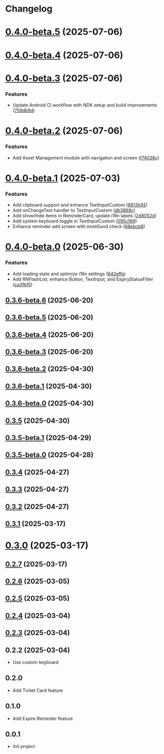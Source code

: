 # Changelog

# [0.4.0-beta.5](https://gitee.com/moujitx/com.moujitx.myapp/compare/v0.4.0-beta.4...v0.4.0-beta.5) (2025-07-06)

# [0.4.0-beta.4](https://gitee.com/moujitx/com.moujitx.myapp/compare/v0.4.0-beta.3...v0.4.0-beta.4) (2025-07-06)

# [0.4.0-beta.3](https://gitee.com/moujitx/com.moujitx.myapp/compare/v0.4.0-beta.2...v0.4.0-beta.3) (2025-07-06)


### Features

* Update Android CI workflow with NDK setup and build improvements ([759db9d](https://gitee.com/moujitx/com.moujitx.myapp/commits/759db9de77e81de706f1f671bf0945d5a9633f64))

# [0.4.0-beta.2](https://gitee.com/moujitx/com.moujitx.myapp/compare/v0.4.0-beta.1...v0.4.0-beta.2) (2025-07-06)


### Features

* Add Asset Management module with navigation and screen ([f74036c](https://gitee.com/moujitx/com.moujitx.myapp/commits/f74036ca423b6ff6534a7e27ce3d7393bb74e6cd))

# [0.4.0-beta.1](https://gitee.com/moujitx/com.moujitx.myapp/compare/v0.4.0-beta.0...v0.4.0-beta.1) (2025-07-03)


### Features

* Add clipboard support and enhance TextInputCustom ([8812b92](https://gitee.com/moujitx/com.moujitx.myapp/commits/8812b92e18b036eea1d3527e04d5b74af5d58205))
* Add onChangeText handler to TextInputCustom ([db3869c](https://gitee.com/moujitx/com.moujitx.myapp/commits/db3869c892c88efc471d3374ed338a6651927bc5))
* Add show/hide items in ReminderCard, update i18n labels ([2d8052d](https://gitee.com/moujitx/com.moujitx.myapp/commits/2d8052d0f559dd9d98465e1e6a1330b2d18eaf6c))
* Add system keyboard toggle in TextInputCustom ([095cf89](https://gitee.com/moujitx/com.moujitx.myapp/commits/095cf89af6e285b7029b25864be46bd96294e1b3))
* Enhance reminder add screen with existGood check ([68ebcb8](https://gitee.com/moujitx/com.moujitx.myapp/commits/68ebcb8cb8fe0c8d66b1e8e344fbc95c968d5d9d))

# [0.4.0-beta.0](https://gitee.com/moujitx/com.moujitx.myapp/compare/v0.3.6-beta.6...v0.4.0-beta.0) (2025-06-30)


### Features

* Add loading state and optimize i18n settings ([642effe](https://gitee.com/moujitx/com.moujitx.myapp/commits/642effe1b7256b284b98a7962406e26c1e6ed0e1))
* Add RNFlashList, enhance Button, TextInput, and ExpiryStatusFilter ([ca3fbf5](https://gitee.com/moujitx/com.moujitx.myapp/commits/ca3fbf59ce0df55de65ca2f86d0f7457450a1251))

## [0.3.6-beta.6](https://gitee.com/moujitx/com.moujitx.myapp/compare/v0.3.6-beta.5...v0.3.6-beta.6) (2025-06-20)

## [0.3.6-beta.5](https://gitee.com/moujitx/com.moujitx.myapp/compare/v0.3.6-beta.4...v0.3.6-beta.5) (2025-06-20)

## [0.3.6-beta.4](https://gitee.com/moujitx/com.moujitx.myapp/compare/v0.3.6-beta.3...v0.3.6-beta.4) (2025-06-20)

## [0.3.6-beta.3](https://gitee.com/moujitx/com.moujitx.myapp/compare/v0.3.6-beta.2...v0.3.6-beta.3) (2025-06-20)

## [0.3.6-beta.2](https://gitee.com/moujitx/com.moujitx.myapp/compare/v0.3.6-beta.1...v0.3.6-beta.2) (2025-04-30)

## [0.3.6-beta.1](https://gitee.com/moujitx/com.moujitx.myapp/compare/v0.3.6-beta.0...v0.3.6-beta.1) (2025-04-30)

## [0.3.6-beta.0](https://gitee.com/moujitx/com.moujitx.myapp/compare/v0.3.5...v0.3.6-beta.0) (2025-04-30)

## [0.3.5](https://gitee.com/moujitx/com.moujitx.myapp/compare/v0.3.5-beta.1...v0.3.5) (2025-04-30)

## [0.3.5-beta.1](https://gitee.com/moujitx/com.moujitx.myapp/compare/v0.3.5-beta.0...v0.3.5-beta.1) (2025-04-29)

## [0.3.5-beta.0](https://gitee.com/moujitx/com.moujitx.myapp/compare/v0.3.4...v0.3.5-beta.0) (2025-04-28)

## [0.3.4](https://gitee.com/moujitx/com.moujitx.myapp/compare/v0.3.3...v0.3.4) (2025-04-27)

## [0.3.3](https://gitee.com/moujitx/com.moujitx.myapp/compare/v0.3.2...v0.3.3) (2025-04-27)

## [0.3.2](https://gitee.com/moujitx/com.moujitx.myapp/compare/v0.3.1...v0.3.2) (2025-04-27)

## [0.3.1](https://gitee.com/moujitx/my-app/compare/v0.3.0...v0.3.1) (2025-03-17)

# [0.3.0](https://gitee.com/moujitx/my-app/compare/v0.2.7...v0.3.0) (2025-03-17)

## [0.2.7](https://gitee.com/moujitx/my-app/compare/v0.2.6...v0.2.7) (2025-03-17)

## [0.2.6](https://gitee.com/moujitx/my-app/compare/v0.2.5...v0.2.6) (2025-03-05)

## [0.2.5](https://gitee.com/moujitx/my-app/compare/v0.2.4...v0.2.5) (2025-03-05)

## [0.2.4](https://gitee.com/moujitx/my-app/compare/v0.2.3...v0.2.4) (2025-03-04)

## [0.2.3](https://gitee.com/moujitx/my-app/compare/v0.2.2...v0.2.3) (2025-03-04)

## 0.2.2 (2025-03-04)
- Use custom keyboard

## 0.2.0
- Add Ticket Card feature

## 0.1.0
- Add Expire Reminder feature

## 0.0.1
- Init project
